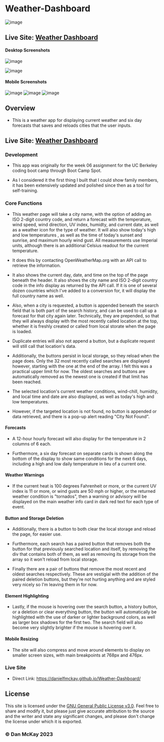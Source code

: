 # Weather-Dashboard

![image](https://img.shields.io/badge/License-GNU_GPL_v3.0-slateblue.svg)

## Live Site: [Weather Dashboard](https://danielfmckay.github.io/Weather-Dashboard/) 

#### Desktop Screenshots
![image](https://user-images.githubusercontent.com/123746582/236685173-99062e84-22e7-4764-8b0f-8e5d5cd1cea9.png)

![image](https://user-images.githubusercontent.com/123746582/236685213-0087528d-1273-415e-b9a6-164cd7d6b6e1.png)

#### Mobile Screenshots
![image](https://user-images.githubusercontent.com/123746582/237044553-aa6bb828-d234-469c-807f-a1b099f4e5f8.png) ![image](https://user-images.githubusercontent.com/123746582/237044701-0837becf-e3f4-405c-b38f-4fb898a01e2a.png) ![image](https://user-images.githubusercontent.com/123746582/237044873-61fe4b4e-8559-4f27-9f84-7c411b856608.png)

## Overview
* This is a weather app for displaying current weather and six day forecasts that saves and reloads cities that the user inputs.

## Live Site: [Weather Dashboard](https://danielfmckay.github.io/Weather-Dashboard/) 

### Development

* This app was originally for the week 06 assignment for the UC Berkeley coding boot camp through Boot Camp Spot.

* As I considered it the first thing I built that I could show family members, it has been extensively updated and polished since then as a tool for self-training.

### Core Functions

* This weather page will take a city name, with the option of adding an ISO 2-digit country code, and return a forecast with the temperature, wind speed, wind direction, UV index, humidty, and current date, as well as a weather icon for the type of weather. It will also show today's high and low temperatures , as well as the time of today's sunset and sunrise, and maximum hourly wind gust. All measurements use Imperial units, although there is an additional Celsius readout for the current temperature.

* It does this by contacting OpenWeatherMap.org with an API call to retrieve the information.

* It also shows the current day, date, and time on the top of the page beneath the header. It also shows the city name and ISO 2-digit country code in the info display  as returned by the API call. If it is one of several dozen countries which I've added to a conversion for, it will display the full country name as well.

* Also, when a city is requested, a button is appended beneath the search field that is both part of the search history, and can be used to call up a forecast for that city again later. Technically, they are prepended, so that they will always display with the most recently called location at the top, whether it is freshly created or called from local storate when the page is loaded.

* Duplicate entries will also not append a button, but a duplicate request will still call that location's data.

* Additionally, the buttons persist in local storage, so they reload when the page does. Only the 32 most recently called searches are displayed however, starting with the one at the end of the array. I felt this was a practical upper limit for now. The oldest searches and buttons are automatically removed as the newest one is created if that limit has been reached.

* The selected location's current weather conditions, wind-chill, humidity, and local time and date are also displayed, as well as today's high and low temperatures.

* However, if the targeted location is not found, no button is appended or data retrieved, and there is a pop-up alert reading "City Not Found".

#### Forecasts

* A 12-hour hourly forecast will also display for the temperature in 2 columns of 6 each.

* Furthermore, a six day forecast on separate cards is shown along the bottom of the display to show same conditions for the next 6 days, including a high and low daily temperature in lieu of a current one.

#### Weather Warnings

* If the current heat is 100 degrees Fahrenheit or more, or the current UV index is 11 or more, or wind gusts are 50 mph or higher, or the returned weather condition is "tornados", then a warning or advisory will be displayed on the main weather info card in dark red text for each type of event.

#### Button and Storage Deletion

* Additionally, there is a button to both clear the local storage and reload the page, for easier use.

* Furthermore, each search has a paired button that removes both the button for that previously searched location and itself, by removing the div that contains both of them, as well as removing its storage from the array so it won't reload from local storage.

* Finally there are a pair of buttons that remove the most recent and oldest searches respectively. These are vestigial with the addition of the paired deletion buttons, but they're not hurting anything and are styled very nicely so I'm leaving them in for now.

#### Element Highlighting

* Lastly, if the mouse is hovering over the search button, a history button, or a deletion or clear everything button, the button will automatically be highlighted with the use of darker or lighter background colors, as well as larger box shadows for the first two. The search field will also become very slightly brighter if the mouse is hovering over it.

#### Mobile Resizing

* The site will also compress and move around elements to display on smaller screen sizes, with main breakpoints at 768px and 476px.

### Live Site
* Direct Link: https://danielfmckay.github.io/Weather-Dashboard/

## License
This site is licensed under the [GNU General Public License v3.0](https://choosealicense.com/licenses/gpl-3.0/). Feel free to share and modify it, but please just give accurate attribution to the source and the writer and state any significant changes, and please don't change the license under which it is exported.

### © Dan McKay 2023

